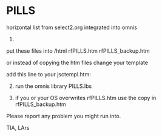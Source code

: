 # PILLS
horizontal list from select2.org integrated into omnis

1. 
put these files into /html
rfPILLS.htm
rfPILLS_backup.htm

or instead of copying the htm files change your template

add this line to your jsctempl.htm:
<link type="text/css" rel="stylesheet" href="css/theme-default/font-awesome.min.css" />
<script type="text/javascript" src="scripts/user.js"></script>
<script src="js/libs/select2/select2.min.js"></script>

2. run the omnis library
PILLS.lbs

3. if you or your OS overwrites rfPILLS.htm use the copy in rfPILLS_backup.htm


Please report any problem you might run into.

TIA, LArs
